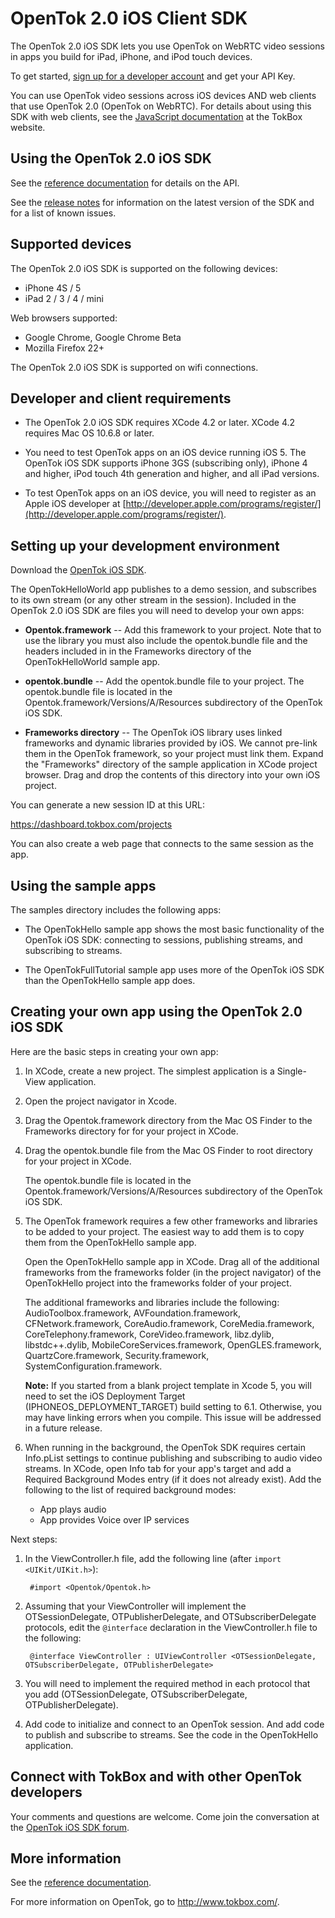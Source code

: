 OpenTok 2.0 iOS Client SDK
==========================

The OpenTok 2.0 iOS SDK lets you use OpenTok on WebRTC video sessions in apps you build for iPad, iPhone, and
iPod touch devices.

To get started, [sign up for a developer account](https://dashboard.tokbox.com/signups/new) and get your API Key.

You can use OpenTok video sessions across iOS devices AND web clients that use OpenTok 2.0 (OpenTok on WebRTC).
For details about using this SDK with web clients, see the
[JavaScript documentation](http://tokbox.com/opentok/libraries/client/js/) at the TokBox website.

Using the OpenTok 2.0 iOS SDK
-----------------------------

See the [reference documentation](http://opentok.github.io/opentok-ios-sdk-webrtc/) for details on the API.

See the [release notes](release_notes.md) for information on the latest version of the SDK and for a list of known
issues.

Supported devices
-----------------

The OpenTok 2.0 iOS SDK is supported on the following devices:

* iPhone 4S / 5
* iPad 2 / 3 / 4 / mini

Web browsers supported:

* Google Chrome, Google Chrome Beta
* Mozilla Firefox 22+

The OpenTok 2.0 iOS SDK is supported on wifi connections.

Developer and client requirements
---------------------------------

* The OpenTok 2.0 iOS SDK requires XCode 4.2 or later. XCode 4.2 requires Mac OS 10.6.8 or later.

* You need to test OpenTok apps on an iOS device running iOS 5. The OpenTok iOS SDK supports iPhone 3GS
(subscribing only), iPhone 4 and higher, iPod touch 4th generation and higher, and all iPad versions. 

* To test OpenTok apps on an iOS device, you will need to register as an Apple iOS developer at
[http://developer.apple.com/programs/register/](http://developer.apple.com/programs/register/).

Setting up your development environment
---------------------------------------

Download the [OpenTok iOS SDK](https://github.com/opentok/opentok-iOS-sdk). 

The OpenTokHelloWorld app publishes to a demo session, and subscribes to its own stream
(or any other stream in the session). Included in the OpenTok 2.0 iOS SDK are files you will need to develop
your own apps:

* **Opentok.framework** -- Add this framework to your project. Note that to use the library you must also 
include the opentok.bundle file and the headers included in in the Frameworks directory of the OpenTokHelloWorld
sample app.

* **opentok.bundle** -- Add the opentok.bundle file to your project. The opentok.bundle file is located
in the Opentok.framework/Versions/A/Resources subdirectory of the OpenTok iOS SDK. 

* **Frameworks directory** -- The OpenTok iOS library uses linked frameworks and dynamic libraries provided by iOS.
We cannot pre-link them in the OpenTok framework, so your project must link them. Expand the "Frameworks" directory
of the sample application in XCode project browser. Drag and drop the contents of this directory into your own iOS project.

You can generate a new session ID at this URL:

https://dashboard.tokbox.com/projects

You can also create a web page that connects to the same session as the app.

Using the sample apps
---------------------

The samples directory includes the following apps:

* The OpenTokHello sample app shows the most basic functionality of the OpenTok iOS SDK: connecting to sessions, publishing streams, and subscribing to streams.

* The OpenTokFullTutorial sample app uses more of the OpenTok iOS SDK than the OpenTokHello sample app does.


Creating your own app using the OpenTok 2.0 iOS SDK
---------------------------------------------------

Here are the basic steps in creating your own app:

1. In XCode, create a new project. The simplest application is a Single-View application.

2. Open the project navigator in Xcode.

3. Drag the Opentok.framework directory from the Mac OS Finder to the Frameworks directory for for your project in XCode.

4. Drag the opentok.bundle file from the Mac OS Finder to root directory for your project in XCode.

	The opentok.bundle file is located in the Opentok.framework/Versions/A/Resources subdirectory of the OpenTok iOS SDK.


5. The OpenTok framework requires a few other frameworks and libraries to be added to your project. The easiest way to add them is
to copy them from the OpenTokHello sample app.

	Open the OpenTokHello sample app in XCode. Drag all of the additional frameworks from the frameworks folder (in the project navigator)
	of the OpenTokHello project into the frameworks folder of your project.
	
	The additional frameworks and libraries include the following: AudioToolbox.framework, AVFoundation.framework, CFNetwork.framework,
	CoreAudio.framework, CoreMedia.framework, CoreTelephony.framework, CoreVideo.framework, libz.dylib, libstdc++.dylib, MobileCoreServices.framework,
	OpenGLES.framework, QuartzCore.framework, Security.framework, SystemConfiguration.framework.
	
	**Note:** If you started from a blank project template in Xcode 5, you will need to set the iOS Deployment Target (IPHONEOS_DEPLOYMENT_TARGET) build setting to 6.1.
	Otherwise, you may have linking errors when you compile. This issue will be addressed in a future release.
	
6. When running in the background, the OpenTok SDK requires certain Info.pList settings to continue publishing and subscribing to
audio video streams. In XCode, open Info tab for your app's target and add a Required Background Modes entry (if it does not already
exist). Add the following to the list of required background modes:

	- App plays audio
	- App provides Voice over IP services

Next steps:

1. In the ViewController.h file, add the following line (after `import <UIKit/UIKit.h>`):

		#import <Opentok/Opentok.h>

2. Assuming that your ViewController will implement the OTSessionDelegate, OTPublisherDelegate, and OTSubscriberDelegate protocols,
edit the `@interface` declaration in the ViewController.h file to the following:

		@interface ViewController : UIViewController <OTSessionDelegate, OTSubscriberDelegate, OTPublisherDelegate>

3. You will need to implement the required method in each protocol that you add (OTSessionDelegate, OTSubscriberDelegate, OTPublisherDelegate).

4. Add code to initialize and connect to an OpenTok session. And add code to publish and subscribe to streams.
See the code in the OpenTokHello application.

Connect with TokBox and with other OpenTok developers
-----------------------------------------------------

Your comments and questions are welcome. Come join the conversation at the [OpenTok iOS SDK forum](http://www.tokbox.com/forums/ios).

More information
----------------

See the [reference documentation](docs/reference.md).

For more information on OpenTok, go to <http://www.tokbox.com/>.
